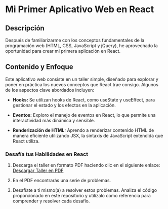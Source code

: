 # Mi Primer Aplicativo Web en React

## Descripción

Después de familiarizarme con los conceptos fundamentales de la programación web (HTML, CSS, JavaScript y jQuery), he aprovechado la oportunidad para crear mi primera aplicación en React.

## Contenido y Enfoque

Este aplicativo web consiste en un taller simple, diseñado para explorar y poner en práctica los nuevos conceptos que React trae consigo. Algunos de los aspectos clave abordados incluyen:

- **Hooks:** Se utilizan hooks de React, como useState y useEffect, para gestionar el estado y los efectos en la aplicación.

- **Eventos:** Exploro el manejo de eventos en React, lo que permite una interactividad más dinámica y sensible.

- **Renderización de HTML:** Aprendo a renderizar contenido HTML de manera eficiente utilizando JSX, la sintaxis de JavaScript extendida que React utiliza.

### Desafía tus Habilidades en React

1. Descarga el taller en formato PDF haciendo clic en el siguiente enlace:
   [Descargar Taller en PDF](tallerREACT.pdf)

2. En el PDF encontrarás una serie de problemas.

3. Desafíate a ti mismo(a) a resolver estos problemas. Analiza el código proporcionado en este repositorio y utilízalo como referencia para comprender y resolver cada desafío.

